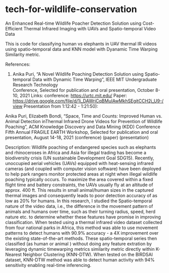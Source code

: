 # tech-for-wildlife-conservation
An Enhanced Real-time Wildlife Poacher Detection Solution using Cost-Efficient Thermal Infrared Imaging with UAVs and Spatio-temporal Video Data

This is code for classifying human vs elephants in UAV thermal IR videos using spatio-temporal data and KNN model with Dyanamic Time Warping Similarity metric.

References:
1. Anika Puri, “A Novel Wildlife Poaching Detection Solution using Spatio-temporal Data with Dynamic Time Warping”, IEEE MIT Undergraduate Research Technology  
   Conference, Selected for publication and oral presentation, October 8-10, 2021 
   Links:
      conference: https://urtc.mit.edu/
      Paper: https://drive.google.com/file/d/1i_DAWriCqBMuIAwMkhSEgitCCH2j_U9-/view
      Presentation from 1:12:42 - 1:21:50): 

Anika Puri, Elizabeth Bondi, “Space, Time and Counts: Improved Human vs. Animal Detection inThermal Infrared Drone Videos for Prevention of Wildlife Poaching”, ACM Knowledge Discovery and Data Mining (KDD) Conference Fifth Annual FRAGILE EARTH Workshop, Selected for publication and oral presentation, August 14-18, 2021 (conference) (paper) (presentation)

Description:
Wildlife poaching of endangered species such as elephants and rhinoceroses in Africa and Asia for illegal trading has become a biodiversity crisis (UN sustainable Development Goal SDG15). Recently, unoccupied aerial vehicles (UAVs) equipped with heat-sensing infrared cameras (and coupled with computer vision software) have been deployed to help park rangers monitor protected areas at night when illegal wildlife poaching typically occurs. To maximize the area covered within a fixed flight time and battery constraints, the UAVs usually fly at an altitude of approx. 400 ft. This results in small animal/human sizes in the captured thermal images and consequently leads to poor detection accuracy of as low as 20% for humans. In this research, I studied the Spatio-temporal nature of the video data, i.e., the difference in the movement pattern of animals and humans over time, such as their turning radius, speed, herd nature etc. to determine whether these features have promise in improving classification. When tested using a thermal infrared video dataset collected from four national parks in Africa, this method was able to use movement patterns to detect humans with 90.9% accuracy - a 4X improvement over the existing state-of-the-art methods. 
These  spatio-temporal  series then classified (as  human  or  animal ) without doing any feature extration  by leveraging  dynamic  timewarping  metrics  similarity metric directly within K-Nearest  Neighbor  Clustering (KNN-DTW).  When tested on the BIRDSAI dataset, KNN-DTW method was able to detect human activity  with  94%  sensitivity enabling  real-time  inferencing. 
